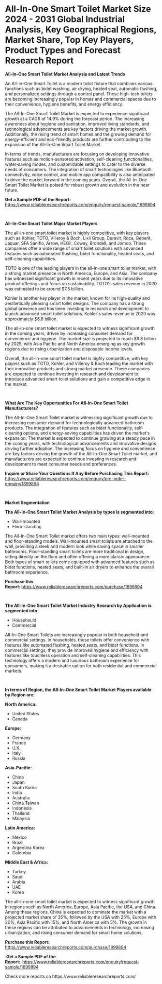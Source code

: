<p><h1>All-In-One Smart Toilet Market Size 2024 - 2031 Global Industrial Analysis, Key Geographical Regions, Market Share, Top Key Players, Product Types and Forecast Research Report</h1></p><p><strong>All-In-One Smart Toilet Market Analysis and Latest Trends</strong></p>
<p><p>An All-In-One Smart Toilet is a modern toilet fixture that combines various functions such as bidet washing, air drying, heated seat, automatic flushing, and personalized settings through a control panel. These high-tech toilets are becoming increasingly popular in homes and commercial spaces due to their convenience, hygiene benefits, and energy efficiency.</p><p>The All-In-One Smart Toilet Market is expected to experience significant growth at a CAGR of 14.9% during the forecast period. The increasing awareness about hygiene and sanitation, improved living standards, and technological advancements are key factors driving the market growth. Additionally, the rising trend of smart homes and the growing demand for energy-efficient and eco-friendly products are further contributing to the expansion of the All-In-One Smart Toilet Market.</p><p>In terms of trends, manufacturers are focusing on developing innovative features such as motion-sensored activation, self-cleaning functionalities, water-saving modes, and customizable settings to cater to the diverse needs of consumers. The integration of smart technologies like Bluetooth connectivity, voice control, and mobile app compatibility is also anticipated to drive the market forward in the coming years. Overall, the All-In-One Smart Toilet Market is poised for robust growth and evolution in the near future.</p></p>
<p><strong>Get a Sample PDF of the Report:&nbsp;</strong> <a href="https://www.reliableresearchreports.com/enquiry/request-sample/1899894">https://www.reliableresearchreports.com/enquiry/request-sample/1899894</a></p>
<p>&nbsp;</p>
<p><strong>All-In-One Smart Toilet Major Market Players</strong></p>
<p><p>The all-in-one smart toilet market is highly competitive, with key players such as Kohler, TOTO, Villeroy & Boch, Lixil Group, Duravit, Roca, Geberit, Jaquar, SFA Saniflo, Arrow, HEGII, Coway, Brondell, and Jomoo. These companies offer a wide range of smart toilet solutions with advanced features such as automated flushing, bidet functionality, heated seats, and self-cleaning capabilities.</p><p>TOTO is one of the leading players in the all-in-one smart toilet market, with a strong market presence in North America, Europe, and Asia. The company has witnessed significant growth in recent years due to its innovative product offerings and focus on sustainability. TOTO's sales revenue in 2020 was estimated to be around $7.5 billion.</p><p>Kohler is another key player in the market, known for its high-quality and aesthetically pleasing smart toilet designs. The company has a strong global presence and has been investing in research and development to launch advanced smart toilet solutions. Kohler's sales revenue in 2020 was approximately $6.8 billion.</p><p>The all-in-one smart toilet market is expected to witness significant growth in the coming years, driven by increasing consumer demand for convenience and hygiene. The market size is projected to reach $6.8 billion by 2025, with Asia Pacific and North America emerging as key growth regions due to rising urbanization and disposable income levels.</p><p>Overall, the all-in-one smart toilet market is highly competitive, with key players such as TOTO, Kohler, and Villeroy & Boch leading the market with their innovative products and strong market presence. These companies are expected to continue investing in research and development to introduce advanced smart toilet solutions and gain a competitive edge in the market.</p></p>
<p>&nbsp;</p>
<p><strong>What Are The Key Opportunities For All-In-One Smart Toilet Manufacturers?</strong></p>
<p><p>The All-In-One Smart Toilet market is witnessing significant growth due to increasing consumer demand for technologically advanced bathroom products. The integration of features such as bidet functionality, self-cleaning options, and energy-saving capabilities has driven the market's expansion. The market is expected to continue growing at a steady pace in the coming years, with technological advancements and innovative designs driving further adoption. The increasing focus on hygiene and convenience are key factors driving the growth of the All-In-One Smart Toilet market, and manufacturers are expected to continue investing in research and development to meet consumer needs and preferences.</p></p>
<p><strong>Inquire or Share Your Questions If Any Before Purchasing This Report:</strong> <a href="https://www.reliableresearchreports.com/enquiry/pre-order-enquiry/1899894">https://www.reliableresearchreports.com/enquiry/pre-order-enquiry/1899894</a></p>
<p>&nbsp;</p>
<p><strong>Market Segmentation</strong></p>
<p><strong>The All-In-One Smart Toilet Market Analysis by types is segmented into:</strong></p>
<p><ul><li>Wall-mounted</li><li>Floor-standing</li></ul></p>
<p><p>The All-In-One Smart Toilet market offers two main types: wall-mounted and floor-standing models. Wall-mounted smart toilets are attached to the wall, providing a sleek and modern look while saving space in smaller bathrooms. Floor-standing smart toilets are more traditional in design, sitting directly on the floor and often offering a more classic appearance. Both types of smart toilets come equipped with advanced features such as bidet functions, heated seats, and built-in air dryers to enhance the overall bathroom experience.</p></p>
<p><strong>Purchase this Report:&nbsp;</strong><a href="https://www.reliableresearchreports.com/purchase/1899894">https://www.reliableresearchreports.com/purchase/1899894</a></p>
<p>&nbsp;</p>
<p><strong>The All-In-One Smart Toilet Market Industry Research by Application is segmented into:</strong></p>
<p><ul><li>Househould</li><li>Commercial</li></ul></p>
<p><p>All-In-One Smart Toilets are increasingly popular in both household and commercial settings. In households, these toilets offer convenience with features like automated flushing, heated seats, and bidet functions. In commercial settings, they provide improved hygiene and efficiency with features like touchless operation and self-cleaning capabilities. This technology offers a modern and luxurious bathroom experience for consumers, making it a desirable option for both residential and commercial markets.</p></p>
<p>&nbsp;</p>
<p><strong>In terms of Region, the All-In-One Smart Toilet Market Players available by Region are:</strong></p>
<p>
    <p> <strong> North America: </strong>
        <ul>
            <li>United States</li>
            <li>Canada</li>
        </ul>
        </p> 
    <p> <strong> Europe: </strong>
        <ul>
            <li>Germany</li>
            <li>France</li>
            <li>U.K.</li>
            <li>Italy</li>
            <li>Russia</li>
        </ul>
        </p> 
    <p> <strong> Asia-Pacific: </strong>
        <ul>
            <li>China</li>
            <li>Japan</li>
            <li>South Korea</li>
            <li>India</li>
            <li>Australia</li>
            <li>China Taiwan</li>
            <li>Indonesia</li>
            <li>Thailand</li>
            <li>Malaysia</li>
        </ul>
        </p> 
    <p> <strong> Latin America: </strong>
        <ul>
            <li>Mexico</li>
            <li>Brazil</li>
            <li>Argentina Korea</li>
            <li>Colombia</li>
        </ul>
        </p> 
    <p> <strong> Middle East & Africa: </strong>
        <ul>
            <li>Turkey</li>
            <li>Saudi</li>
            <li>Arabia</li>
            <li>UAE</li>
            <li>Korea</li>
        </ul>
    </p>
    </p>
<p><p>The all-in-one smart toilet market is expected to witness significant growth in regions such as North America, Europe, Asia Pacific, the USA, and China. Among these regions, China is expected to dominate the market with a projected market share of 35%, followed by the USA with 25%, Europe with 20%, Asia Pacific with 15%, and North America with 5%. The growth in these regions can be attributed to advancements in technology, increasing urbanization, and rising consumer demand for smart home solutions.</p></p>
<p><strong>Purchase this Report: </strong><a href="https://www.reliableresearchreports.com/purchase/1899894">https://www.reliableresearchreports.com/purchase/1899894</a></p>
<p>&nbsp;<strong>Get a Sample PDF of the Report:&nbsp;&nbsp;</strong><a href="https://www.reliableresearchreports.com/enquiry/request-sample/1899894">https://www.reliableresearchreports.com/enquiry/request-sample/1899894</a></p>
<p><strong></strong></p>
<p>Check more reports on https://www.reliableresearchreports.com/</p>